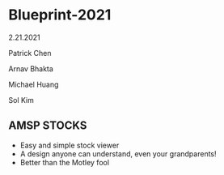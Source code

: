 # Blueprint-2021
2.21.2021

Patrick Chen

Arnav Bhakta

Michael Huang

Sol Kim

## AMSP STOCKS
- Easy and simple stock viewer
- A design anyone can understand, even your grandparents!
- Better than the Motley fool
